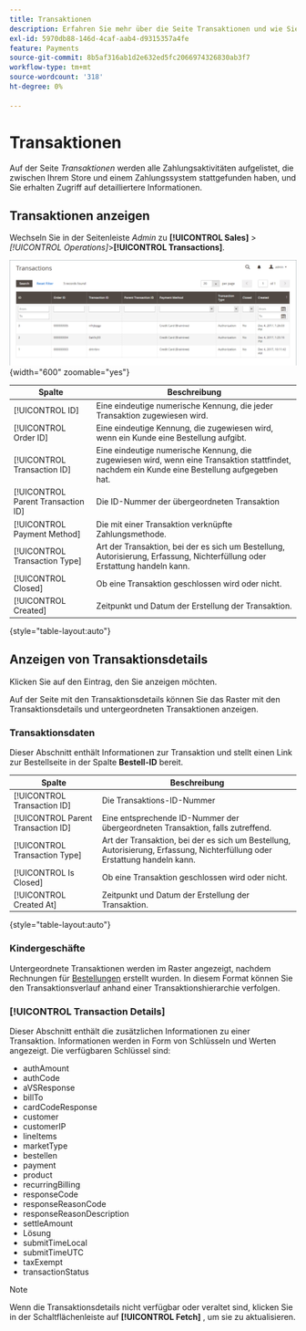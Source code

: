 ```yaml
---
title: Transaktionen
description: Erfahren Sie mehr über die Seite Transaktionen und wie Sie damit die Aktivität zwischen Ihrem Store und einem Zahlungssystem verfolgen können.
exl-id: 5970db88-146d-4caf-aab4-d9315357a4fe
feature: Payments
source-git-commit: 8b5af316ab1d2e632ed5fc2066974326830ab3f7
workflow-type: tm+mt
source-wordcount: '318'
ht-degree: 0%

---
```


# Transaktionen

Auf der Seite _Transaktionen_ werden alle Zahlungsaktivitäten aufgelistet, die zwischen Ihrem Store und einem Zahlungssystem stattgefunden haben, und Sie erhalten Zugriff auf detailliertere Informationen.

## Transaktionen anzeigen

Wechseln Sie in der Seitenleiste _Admin_ zu **[!UICONTROL Sales]** > _[!UICONTROL Operations]_>**[!UICONTROL Transactions]**.

![Transaktionsraster](./assets/transactions.png){width="600" zoomable="yes"}

| Spalte | Beschreibung |
|--- |--- |
| [!UICONTROL ID] | Eine eindeutige numerische Kennung, die jeder Transaktion zugewiesen wird. |
| [!UICONTROL Order ID] | Eine eindeutige Kennung, die zugewiesen wird, wenn ein Kunde eine Bestellung aufgibt. |
| [!UICONTROL Transaction ID] | Eine eindeutige numerische Kennung, die zugewiesen wird, wenn eine Transaktion stattfindet, nachdem ein Kunde eine Bestellung aufgegeben hat. |
| [!UICONTROL Parent Transaction ID] | Die ID-Nummer der übergeordneten Transaktion |
| [!UICONTROL Payment Method] | Die mit einer Transaktion verknüpfte Zahlungsmethode. |
| [!UICONTROL Transaction Type] | Art der Transaktion, bei der es sich um Bestellung, Autorisierung, Erfassung, Nichterfüllung oder Erstattung handeln kann. |
| [!UICONTROL Closed] | Ob eine Transaktion geschlossen wird oder nicht. |
| [!UICONTROL Created] | Zeitpunkt und Datum der Erstellung der Transaktion. |

{style="table-layout:auto"}

## Anzeigen von Transaktionsdetails

Klicken Sie auf den Eintrag, den Sie anzeigen möchten.

Auf der Seite mit den Transaktionsdetails können Sie das Raster mit den Transaktionsdetails und untergeordneten Transaktionen anzeigen.

### Transaktionsdaten

Dieser Abschnitt enthält Informationen zur Transaktion und stellt einen Link zur Bestellseite in der Spalte **Bestell-ID** bereit.

| Spalte | Beschreibung |
|--- |--- |
| [!UICONTROL Transaction ID] | Die Transaktions-ID-Nummer |
| [!UICONTROL Parent Transaction ID] | Eine entsprechende ID-Nummer der übergeordneten Transaktion, falls zutreffend. |
| [!UICONTROL Transaction Type] | Art der Transaktion, bei der es sich um Bestellung, Autorisierung, Erfassung, Nichterfüllung oder Erstattung handeln kann. |
| [!UICONTROL Is Closed] | Ob eine Transaktion geschlossen wird oder nicht. |
| [!UICONTROL Created At] | Zeitpunkt und Datum der Erstellung der Transaktion. |

{style="table-layout:auto"}

### Kindergeschäfte

Untergeordnete Transaktionen werden im Raster angezeigt, nachdem Rechnungen für [Bestellungen](orders.md) erstellt wurden. In diesem Format können Sie den Transaktionsverlauf anhand einer Transaktionshierarchie verfolgen.

### [!UICONTROL Transaction Details]

Dieser Abschnitt enthält die zusätzlichen Informationen zu einer Transaktion. Informationen werden in Form von Schlüsseln und Werten angezeigt. Die verfügbaren Schlüssel sind:

- authAmount
- authCode
- aVSResponse
- billTo
- cardCodeResponse
- customer
- customerIP
- lineItems
- marketType
- bestellen
- payment
- product
- recurringBilling
- responseCode
- responseReasonCode
- responseReasonDescription
- settleAmount
- Lösung
- submitTimeLocal
- submitTimeUTC
- taxExempt
- transactionStatus

>[!NOTE]
>
>Wenn die Transaktionsdetails nicht verfügbar oder veraltet sind, klicken Sie in der Schaltflächenleiste auf **[!UICONTROL Fetch]** , um sie zu aktualisieren.
